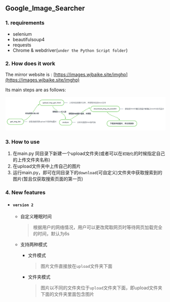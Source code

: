 ## Google_Image_Searcher

### 1. requirements

- selenium
- beautifulsoup4
- requests
- Chrome & webdriver(`under the Python Script folder`)

### 2. How does it work

The mirror website is : [https://images.wjbaike.site/imghp](https://images.wjbaike.site/imghp)

Its main steps are as follows:

<img src='process.png' >

### 3. How to use

1. 在main.py 同目录下新建一个upload文件夹(或者可以在`初始化`的时候指定自己的上传文件夹名称)
2. 在upload文件夹中上传自己的图片
3. 运行main.py，即可在同目录下的`download`(可自定义)文件夹中获取搜索到的图片(暂且仅获取搜索页面的第一页)


### 4. New features
- #### `version 2`
  
  - 自定义睡眠时间  
  
    >  根据用户的网络情况，用户可以更改爬取网页时等待网页加载完全的时间，默认为6s
  
  - 支持两种模式
  
    - 文件模式
  
      > 图片文件直接放在`upload`文件夹下面
  
    - 文件夹模式
  
      > 图片以不同的文件夹位于`upload`文件夹下面，即upload文件夹下面的文件夹里面包含图片
